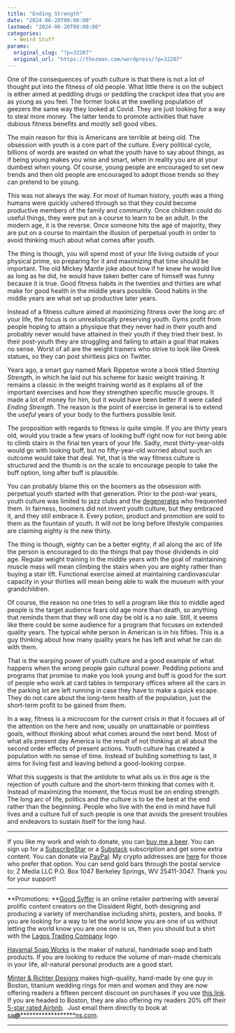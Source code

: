 ```yaml
---
title: "Ending Strength"
date: "2024-06-20T00:00:00"
lastmod: "2024-06-20T00:00:00"
categories:
  - Weird Stuff
params:
  original_slug: "?p=32207"
  original_url: "https://thezman.com/wordpress/?p=32207"
---
```


One of the consequences of youth culture is that there is not a lot of
thought put into the fitness of old people. What little there is on the
subject is either aimed at peddling drugs or peddling the crackpot idea
that you are as young as you feel. The former looks at the swelling
population of geezers the same way they looked at Covid. They are just
looking for a way to steal more money. The latter tends to promote
activities that have dubious fitness benefits and mostly sell good
vibes.

The main reason for this is Americans are terrible at being old. The
obsession with youth is a core part of the culture. Every political
cycle, billions of words are wasted on what the youth have to say about
things, as if being young makes you wise and smart, when in reality you
are at your dumbest when young. Of course, young people are encouraged
to set new trends and then old people are encouraged to adopt those
trends so they can pretend to be young.

This was not always the way. For most of human history, youth was a
thing humans were quickly ushered through so that they could become
productive members of the family and community. Once children could do
useful things, they were put on a course to learn to be an adult. In the
modern age, it is the reverse. Once someone hits the age of majority,
they are put on a course to maintain the illusion of perpetual youth in
order to avoid thinking much about what comes after youth.

The thing is though, you will spend most of your life living outside of
your physical prime, so preparing for it and maximizing that time should
be important. The old Mickey Mantle joke about how if he knew he would
live as long as he did, he would have taken better care of himself was
funny because it is true. Good fitness habits in the twenties and
thirties are what make for good health in the middle years possible.
Good habits in the middle years are what set up productive later years.

Instead of a fitness culture aimed at maximizing fitness over the long
arc of your life, the focus is on unrealistically preserving youth. Gyms
profit from people hoping to attain a physique that they never had in
their youth and probably never would have attained in their youth if
they tried their best. In their post-youth they are struggling and
failing to attain a goal that makes no sense. Worst of all are the
weight trainers who strive to look like Greek statues, so they can post
shirtless pics on Twitter.

Years ago, a smart guy named Mark Rippetoe wrote a book titled *Starting
Strengt*h, in which he laid out his scheme for basic weight training. It
remains a classic in the weight training world as it explains all of the
important exercises and how they strengthen specific muscle groups. It
made a lot of money for him, but it would have been better if it were
called *Ending Strength*. The reason is the point of exercise in general
is to extend the *useful* years of your body to the furthers possible
limit.

The proposition with regards to fitness is quite simple. If you are
thirty years old, would you trade a few years of looking buff right now
for not being able to climb stairs in the final ten years of your life.
Sadly, most thirty-year-olds would go with looking buff, but no
fifty-year-old worried about such an outcome would take that deal. Yet,
that is the way fitness culture is structured and the thumb is on the
scale to encourage people to take the buff option, long after buff is
plausible.

You can probably blame this on the boomers as the obsession with
perpetual youth started with that generation. Prior to the post-war
years, youth culture was limited to jazz clubs and the <a
href="https://i.guim.co.uk/img/media/034cd0f41843c3a60652516407f62889bbbb0889/263_256_2883_1730/master/2883.jpg?width=465&amp;dpr=1&amp;s=none"
rel="noopener" target="_blank">degenerates</a> who frequented them. In
fairness, boomers did not invent youth culture, but they embraced it,
and they still embrace it. Every potion, product and promotion are sold
to them as the fountain of youth. It will not be long before lifestyle
companies are claiming eighty is the new thirty.

The thing is though, eighty can be a better eighty, if all along the arc
of life the person is encouraged to do the things that pay those
dividends in old age. Regular weight training in the middle years with
the goal of maintaining muscle mass will mean climbing the stairs when
you are eighty rather than buying a stair lift. Functional exercise
aimed at maintaining cardiovascular capacity in your thirties will mean
being able to walk the museum with your grandchildren.

Of course, the reason no one tries to sell a program like this to middle
aged people is the target audience fears old age more than death, so
anything that reminds them that they will one day be old is a no sale.
Still, it seems like there could be some audience for a program that
focuses on extended quality years. The typical white person in American
is in his fifties. This is a guy thinking about how many quality years
he has left and what he can do with them.

That is the warping power of youth culture and a good example of what
happens when the wrong people gain cultural power. Peddling potions and
programs that promise to make you look young and buff is good for the
sort of people who work at card tables in temporary offices where all
the cars in the parking lot are left running in case they have to make a
quick escape. They do not care about the long-term health of the
population, just the short-term profit to be gained from them.

In a way, fitness is a microcosm for the current crisis in that it
focuses all of the attention on the here and now, usually on
unattainable or pointless goals, without thinking about what comes
around the next bend. Most of what ails present day America is the
result of not thinking at all about the second order effects of present
actions. Youth culture has created a population with no sense of time.
Instead of building something to last, it aims for living fast and
leaving behind a good-looking corpse.

What this suggests is that the antidote to what ails us in this age is
the rejection of youth culture and the short-term thinking that comes
with it. Instead of maximizing the moment, the focus must be on ending
strength. The long arc of life, politics and the culture is to be the
best at the end rather than the beginning. People who live with the end
in mind have full lives and a culture full of such people is one that
avoids the present troubles and endeavors to sustain itself for the long
haul.

------------------------------------------------------------------------

If you like my work and wish to donate, you can
<a href="https://www.buymeacoffee.com/mujolulu" rel="noopener"
target="_blank">buy me a beer</a>. You can sign up for a
<a href="https://www.subscribestar.com/the-z-blog" rel="noopener"
target="_blank">SubscribeStar</a> or a
<a href="https://thedissident.substack.com/" rel="noopener"
target="_blank">Substack</a> subscription and get some extra content.
You can donate via <a
href="https://www.paypal.com/donate/?cmd=_s-xclick&amp;hosted_button_id=UDAS2Q8JYA6CN&amp;source=url"
rel="noopener" target="_blank">PayPal</a>. My crypto addresses are
<a href="https://thezman.com/wordpress/?page_id=22713" rel="noopener"
target="_blank">here</a> for those who prefer that option. You can send
gold bars through the postal service to: Z Media LLC P.O. Box 1047
Berkeley Springs, WV 25411-3047. Thank you for your support!

------------------------------------------------------------------------

**Promotions: **<a href="https://goodsvffer.com/" rel="noopener" target="_blank">Good
Svffer</a> is an online retailer partnering with several prolific
content creators on the Dissident Right, both designing and producing a
variety of merchandise including shirts, posters, and books. If you are
looking for a way to let the world know you are one of us without
letting the world know you are one one is us, then you should but a
shirt with the
<a href="https://goodsvffer.com/products/lagos-trading-company"
rel="noopener" target="_blank">Lagos Trading Company</a> logo.

<a href="https://havamalsoapworks.com/" rel="noopener"
target="_blank">Havamal Soap Works</a> is the maker of natural, handmade
soap and bath products. If you are looking to reduce the volume of
man-made chemicals in your life, all-natural personal products are a
good start.

<a href="https://www.minterandrichterdesigns.com/"
rel="noreferrer nofollow noopener" target="_blank">Minter &amp; Richter
Designs</a> makes high-quality, hand-made by one guy in Boston, titanium
wedding rings for men and women and they are now offering readers a
fifteen percent discount on purchases if you use
<a href="https://www.minterandrichterdesigns.com/discount/ZMAN"
rel="noreferrer nofollow noopener" target="_blank">this link</a>.
<span class="highlight"><span class="colour"><span class="font"><span class="size">If
you are headed to Boston, they are also offering my readers 20% off
their <a
href="https://www.airbnb.com/users/7988017/listings?user_id=7988017&amp;s=3"
rel="noopener noreferrer" target="_blank">5-star rated Airbnb</a>.  Just
email them directly to book at
<a href="mailto:sa***@*********************ns.com"
data-original-string="eB5HJp0DgnHmftsvtgTJ8A==cb7TFxV1NZZrQBCdEt1/4p9bRCQE0+zvosKVZmybh4K7cKi8/jCel7inX7VGswwAANk"><span
class="apbct-email-encoder"
data-original-string="H+53nFjir6R8m4An5iWmtA==cb7sF8j2Jd4NZunt+6iYBY7BkUoEtYM1gNAW72Rjfbu9fkHAfFYXwo1uzR5fIr9BYhv"
title="This contact has been encoded by Anti-Spam by CleanTalk. Click to decode. To finish the decoding make sure that JavaScript is enabled in your browser.">sa<span
class="apbct-blur">***</span>@<span
class="apbct-blur">*********************</span>ns.com</span></a>.</span></span></span></span>

------------------------------------------------------------------------
